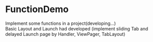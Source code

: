 # FunctionDemo
Implement some functions in a project(developing...)
<br>
Basic Layout and Launch had developed (implement sliding Tab and delayed Launch page by Handler, ViewPager, TabLayout)
